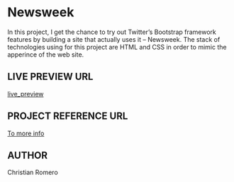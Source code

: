 # Newsweek
In this project, I get the chance to try out Twitter’s Bootstrap framework features by building a site that actually uses it – Newsweek. 
The stack of technologies using for this project are HTML and CSS in order to mimic the apperince of the web site. 


## LIVE PREVIEW URL
[live_preview](http://htmlpreview.github.io/?https://https://github.com/jcromerohdz/Newsweek/blob/layout/index.html)


## PROJECT REFERENCE URL
[To more info ](https://https://www.theodinproject.com/courses/html5-and-css3/lessons/using-bootstrap)

## AUTHOR
Christian Romero